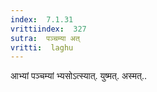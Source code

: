 ```yaml
---
index:  7.1.31
vrittiindex:  327
sutra:  पञ्चम्या अत्
vritti:  laghu 
---
```


आभ्यां पञ्चम्यां भ्यसोऽत्स्यात्. युष्मत्. अस्मत्..

